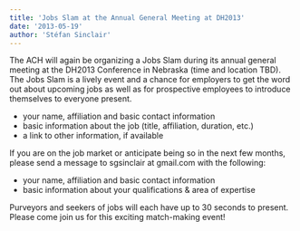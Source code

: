 ```yaml
---
title: 'Jobs Slam at the Annual General Meeting at DH2013'
date: '2013-05-19'
author: 'Stéfan Sinclair'
---
```

The ACH will again be organizing a Jobs Slam during its annual general meeting at the DH2013 Conference in Nebraska (time and location TBD). The Jobs Slam is a lively event and a chance for employers to get the word out about upcoming jobs as well as for prospective employees to introduce themselves to everyone present.

- your name, affiliation and basic contact information
- basic information about the job (title, affiliation, duration, etc.)
- a link to other information, if available

If you are on the job market or anticipate being so in the next few months, please send a message to sgsinclair at gmail.com with the following:

- your name, affiliation and basic contact information
- basic information about your qualifications &amp; area of expertise

Purveyors and seekers of jobs will each have up to 30 seconds to present. Please come join us for this exciting match-making event!